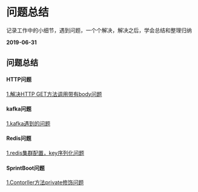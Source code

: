 # 问题总结
记录工作中的小细节，遇到问题，一个个解决，解决之后，学会总结和整理归纳

**2019-06-31**

## 问题总结
#### HTTP问题
[1.解决HTTP GET方法调用带有body问题](https://www.jianshu.com/p/220d2267cdc9)

#### kafka问题
[1.kafka遇到的问题](https://github.com/ywang2014/Blog/blob/master/blog/issue/Kafka.problem.md)

#### Redis问题
[1.redis集群配置，key序列化问题](https://github.com/ywang2014/Blog/blob/master/blog/issue/Redis.problem.md)

#### SprintBoot问题
[1.Contorller方法private修饰问题](https://github.com/ywang2014/Blog/blob/master/blog/issue/controller_private.problem.md)
